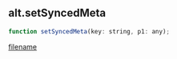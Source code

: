 ## alt.setSyncedMeta

```js
function setSyncedMeta(key: string, p1: any);
```

[filename](method_setSyncedMeta_m.md ':include')